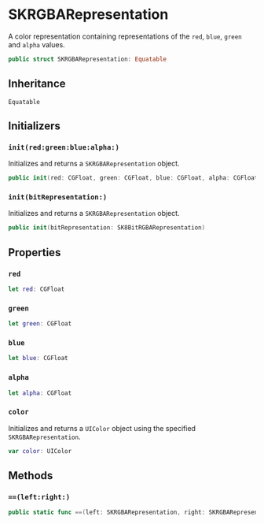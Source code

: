 # SKRGBARepresentation

A color representation containing representations of the `red`, `blue`, `green` and `alpha` values.

``` swift
public struct SKRGBARepresentation: Equatable
```

## Inheritance

`Equatable`

## Initializers

### `init(red:green:blue:alpha:)`

Initializes and returns a `SKRGBARepresentation` object.

``` swift
public init(red: CGFloat, green: CGFloat, blue: CGFloat, alpha: CGFloat = 1)
```

### `init(bitRepresentation:)`

Initializes and returns a `SKRGBARepresentation` object.

``` swift
public init(bitRepresentation: SK8BitRGBARepresentation)
```

## Properties

### `red`

``` swift
let red: CGFloat
```

### `green`

``` swift
let green: CGFloat
```

### `blue`

``` swift
let blue: CGFloat
```

### `alpha`

``` swift
let alpha: CGFloat
```

### `color`

Initializes and returns a `UIColor` object using the specified `SKRGBARepresentation`.

``` swift
var color: UIColor
```

## Methods

### `==(left:right:)`

``` swift
public static func ==(left: SKRGBARepresentation, right: SKRGBARepresentation) -> Bool
```
